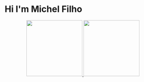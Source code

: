 # Hi I'm Michel Filho

<div align="center">
  <a href="https://github.com/MichelHBFilho">
  <img height="180em" src="https://github-readme-stats.vercel.app/api?username=MichelHBFilho&show_icons=true&theme=dark&include_all_commits=true&count_private=true"/>
  <img height="180em" src="https://github-readme-stats.vercel.app/api/top-langs/?username=MichelHBFilho&layout=compact&langs_count=7&theme=dark&count_private=true"/>
</div>
